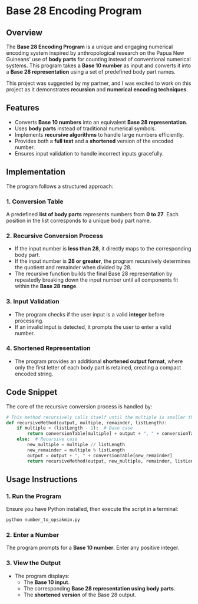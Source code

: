 # Base 28 Encoding Program

## Overview

The **Base 28 Encoding Program** is a unique and engaging numerical encoding system inspired by anthropological research on the Papua New Guineans' use of **body parts** for counting instead of conventional numerical systems. This program takes a **Base 10 number** as input and converts it into a **Base 28 representation** using a set of predefined body part names.

This project was suggested by my partner, and I was excited to work on this project as it demonstrates **recursion** and **numerical encoding techniques**.

## Features

- Converts **Base 10 numbers** into an equivalent **Base 28 representation**.
- Uses **body parts** instead of traditional numerical symbols.
- Implements **recursive algorithms** to handle large numbers efficiently.
- Provides both a **full text** and a **shortened** version of the encoded number.
- Ensures input validation to handle incorrect inputs gracefully.

## Implementation

The program follows a structured approach:

### **1. Conversion Table**
A predefined **list of body parts** represents numbers from **0 to 27**. Each position in the list corresponds to a unique body part name.

### **2. Recursive Conversion Process**
- If the input number is **less than 28**, it directly maps to the corresponding body part.
- If the input number is **28 or greater**, the program recursively determines the quotient and remainder when divided by 28.
- The recursive function builds the final Base 28 representation by repeatedly breaking down the input number until all components fit within the **Base 28 range**.

### **3. Input Validation**
- The program checks if the user input is a valid **integer** before processing.
- If an invalid input is detected, it prompts the user to enter a valid number.

### **4. Shortened Representation**
- The program provides an additional **shortened output format**, where only the first letter of each body part is retained, creating a compact encoded string.

## Code Snippet

The core of the recursive conversion process is handled by:
```python
# This method recursively calls itself until the multiple is smaller than the table size
def recursiveMethod(output, multiple, remainder, listLength):
    if multiple < (listLength - 1):  # Base case
        return conversionTable[multiple] + output + ", " + conversionTable[remainder]
    else:  # Recursive case
        new_multiple = multiple // listLength
        new_remainder = multiple % listLength
        output = output + ", " + conversionTable[new_remainder]
        return recursiveMethod(output, new_multiple, remainder, listLength)  # Recursive call
```

## Usage Instructions

### **1. Run the Program**
Ensure you have Python installed, then execute the script in a terminal:
```bash
python number_to_opsakmin.py
```

### **2. Enter a Number**
The program prompts for a **Base 10 number**. Enter any positive integer.

### **3. View the Output**
- The program displays:
  - The **Base 10 input**.
  - The corresponding **Base 28 representation using body parts**.
  - The **shortened version** of the Base 28 output.

